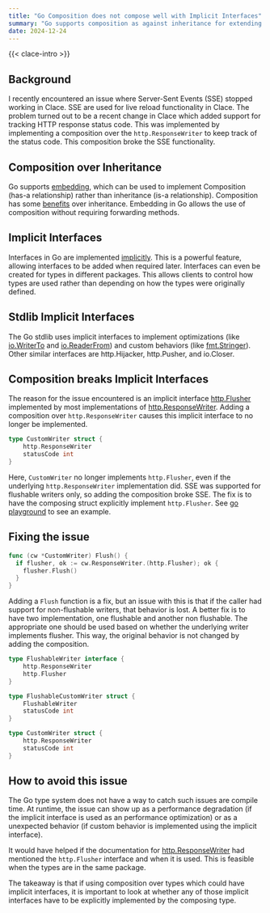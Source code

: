 ```yaml
---
title: "Go Composition does not compose well with Implicit Interfaces"
summary: "Go supports composition as against inheritance for extending behavior. Composition can break code which uses implicit interfaces."
date: 2024-12-24
---
```


{{< clace-intro >}}

## Background

I recently encountered an issue where Server-Sent Events (SSE) stopped working in Clace. SSE are used for live reload functionality in Clace. The problem turned out to be a recent change in Clace which added support for tracking HTTP response status code. This was implemented by implementing a composition over the `http.ResponseWriter` to keep track of the status code. This composition broke the SSE functionality.

## Composition over Inheritance

Go supports [embedding](https://go.dev/doc/effective_go#embedding), which can be used to implement Composition (has-a relationship) rather than inheritance (is-a relationship). Composition has some [benefits](https://en.wikipedia.org/wiki/Composition_over_inheritance#Benefits) over inheritance. Embedding in Go allows the use of composition without requiring forwarding methods.

## Implicit Interfaces

Interfaces in Go are implemented [implicitly](https://go.dev/tour/methods/10). This is a powerful feature, allowing interfaces to be added when required later. Interfaces can even be created for types in different packages. This allows clients to control how types are used rather than depending on how the types were originally defined.

## Stdlib Implicit Interfaces

The Go stdlib uses implicit interfaces to implement optimizations (like [io.WriterTo](https://pkg.go.dev/io#WriterTo) and [io.ReaderFrom](https://pkg.go.dev/io#ReaderFrom)) and custom behaviors (like [fmt.Stringer](https://pkg.go.dev/fmt#Stringer)). Other similar interfaces are http.Hijacker, http.Pusher, and io.Closer.

## Composition breaks Implicit Interfaces

The reason for the issue encountered is an implicit interface [http.Flusher](https://pkg.go.dev/net/http#Flusher) implemented by most implementations of [http.ResponseWriter](https://pkg.go.dev/net/http#ResponseWriter). Adding a composition over `http.ResponseWriter` causes this implicit interface to no longer be implemented.

```go
type CustomWriter struct {
	http.ResponseWriter
	statusCode int
}
```

Here, `CustomWriter` no longer implements `http.Flusher`, even if the underlying `http.ResponseWriter` implementation did. SSE was supported for flushable writers only, so adding the composition broke SSE. The fix is to have the composing struct explicitly implement `http.Flusher`. See [go playground](https://go.dev/play/p/IQ4qtCzjaTC) to see an example.

## Fixing the issue

```go
func (cw *CustomWriter) Flush() {
  if flusher, ok := cw.ResponseWriter.(http.Flusher); ok {
    flusher.Flush()
  }
}
```

Adding a `Flush` function is a fix, but an issue with this is that if the caller had support for non-flushable writers, that behavior is lost. A better fix is to have two implementation, one flushable and another non flushable. The appropriate one should be used based on whether the underlying writer implements flusher. This way, the original behavior is not changed by adding the composition.

```go
type FlushableWriter interface {
	http.ResponseWriter
	http.Flusher
}

type FlushableCustomWriter struct {
	FlushableWriter
	statusCode int
}

type CustomWriter struct {
	http.ResponseWriter
	statusCode int
}
```

## How to avoid this issue

The Go type system does not have a way to catch such issues are compile time. At runtime, the issue can show up as a performance degradation (if the implicit interface is used as an performance optimization) or as a unexpected behavior (if custom behavior is implemented using the implicit interface).

It would have helped if the documentation for [http.ResponseWriter](https://pkg.go.dev/net/http#ResponseWriter) had mentioned the `http.Flusher` interface and when it is used. This is feasible when the types are in the same package.

The takeaway is that if using composition over types which could have implicit interfaces, it is important to look at whether any of those implicit interfaces have to be explicitly implemented by the composing type.
